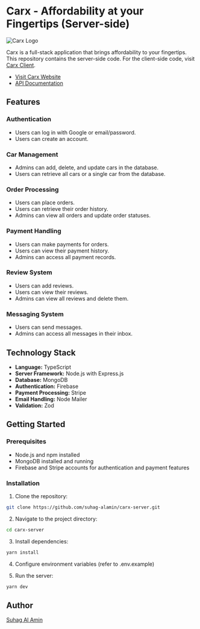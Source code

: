 # Carx - Affordability at your Fingertips (Server-side)

![Carx Logo](https://i.ibb.co/vzyR75v/logo.png)

Carx is a full-stack application that brings affordability to your fingertips. This repository contains the server-side code. For the client-side code, visit [Carx Client](https://github.com/suhag-alamin/carx-client).

- [Visit Carx Website](https://carx-b99bf.web.app/)
- [API Documentation](https://documenter.getpostman.com/view/22433617/2s9YeEdCs5)

## Features

### Authentication

- Users can log in with Google or email/password.
- Users can create an account.

### Car Management

- Admins can add, delete, and update cars in the database.
- Users can retrieve all cars or a single car from the database.

### Order Processing

- Users can place orders.
- Users can retrieve their order history.
- Admins can view all orders and update order statuses.

### Payment Handling

- Users can make payments for orders.
- Users can view their payment history.
- Admins can access all payment records.

### Review System

- Users can add reviews.
- Users can view their reviews.
- Admins can view all reviews and delete them.

### Messaging System

- Users can send messages.
- Admins can access all messages in their inbox.

## Technology Stack

- **Language:** TypeScript
- **Server Framework:** Node.js with Express.js
- **Database:** MongoDB
- **Authentication:** Firebase
- **Payment Processing:** Stripe
- **Email Handling:** Node Mailer
- **Validation:** Zod

## Getting Started

### Prerequisites

- Node.js and npm installed
- MongoDB installed and running
- Firebase and Stripe accounts for authentication and payment features

### Installation

1. Clone the repository:

```bash
git clone https://github.com/suhag-alamin/carx-server.git
```

2. Navigate to the project directory:

```bash
cd carx-server
```

3. Install dependencies:

```bash
yarn install
```

4. Configure environment variables (refer to .env.example)

5. Run the server:

```bash
yarn dev
```

## Author

[Suhag Al Amin](https://suhag.me)
